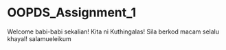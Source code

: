 # OOPDS_Assignment_1
Welcome babi-babi sekalian! Kita ni Kuthingalas! Sila berkod macam selalu khayal!
salamueleikum